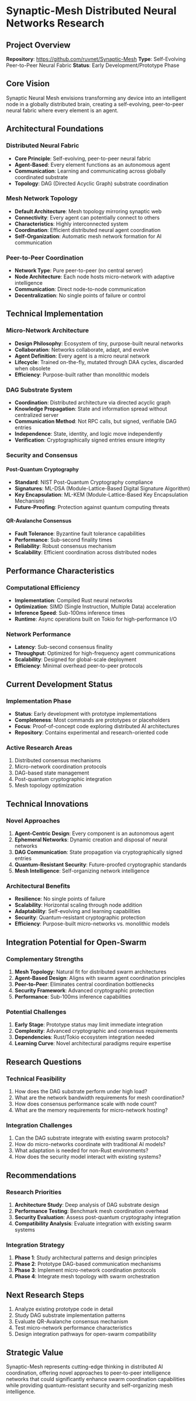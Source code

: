 # Synaptic-Mesh Distributed Neural Networks Research

## Project Overview
**Repository**: https://github.com/ruvnet/Synaptic-Mesh
**Type**: Self-Evolving Peer-to-Peer Neural Fabric
**Status**: Early Development/Prototype Phase

## Core Vision
Synaptic Neural Mesh envisions transforming any device into an intelligent node in a globally distributed brain, creating a self-evolving, peer-to-peer neural fabric where every element is an agent.

## Architectural Foundations

### Distributed Neural Fabric
- **Core Principle**: Self-evolving, peer-to-peer neural fabric
- **Agent-Based**: Every element functions as an autonomous agent
- **Communication**: Learning and communicating across globally coordinated substrate
- **Topology**: DAG (Directed Acyclic Graph) substrate coordination

### Mesh Network Topology
- **Default Architecture**: Mesh topology mirroring synaptic web
- **Connectivity**: Every agent can potentially connect to others
- **Characteristics**: Highly interconnected system
- **Coordination**: Efficient distributed neural agent coordination
- **Self-Organization**: Automatic mesh network formation for AI communication

### Peer-to-Peer Coordination
- **Network Type**: Pure peer-to-peer (no central server)
- **Node Architecture**: Each node hosts micro-network with adaptive intelligence
- **Communication**: Direct node-to-node communication
- **Decentralization**: No single points of failure or control

## Technical Implementation

### Micro-Network Architecture
- **Design Philosophy**: Ecosystem of tiny, purpose-built neural networks
- **Collaboration**: Networks collaborate, adapt, and evolve
- **Agent Definition**: Every agent is a micro neural network
- **Lifecycle**: Trained on-the-fly, mutated through DAA cycles, discarded when obsolete
- **Efficiency**: Purpose-built rather than monolithic models

### DAG Substrate System
- **Coordination**: Distributed architecture via directed acyclic graph
- **Knowledge Propagation**: State and information spread without centralized server
- **Communication Method**: Not RPC calls, but signed, verifiable DAG entries
- **Independence**: State, identity, and logic move independently
- **Verification**: Cryptographically signed entries ensure integrity

### Security and Consensus

#### Post-Quantum Cryptography
- **Standard**: NIST Post-Quantum Cryptography compliance
- **Signatures**: ML-DSA (Module-Lattice-Based Digital Signature Algorithm)
- **Key Encapsulation**: ML-KEM (Module-Lattice-Based Key Encapsulation Mechanism)
- **Future-Proofing**: Protection against quantum computing threats

#### QR-Avalanche Consensus
- **Fault Tolerance**: Byzantine fault tolerance capabilities
- **Performance**: Sub-second finality times
- **Reliability**: Robust consensus mechanism
- **Scalability**: Efficient coordination across distributed nodes

## Performance Characteristics

### Computational Efficiency
- **Implementation**: Compiled Rust neural networks
- **Optimization**: SIMD (Single Instruction, Multiple Data) acceleration
- **Inference Speed**: Sub-100ms inference times
- **Runtime**: Async operations built on Tokio for high-performance I/O

### Network Performance
- **Latency**: Sub-second consensus finality
- **Throughput**: Optimized for high-frequency agent communications
- **Scalability**: Designed for global-scale deployment
- **Efficiency**: Minimal overhead peer-to-peer protocols

## Current Development Status

### Implementation Phase
- **Status**: Early development with prototype implementations
- **Completeness**: Most commands are prototypes or placeholders
- **Focus**: Proof-of-concept code exploring distributed AI architectures
- **Repository**: Contains experimental and research-oriented code

### Active Research Areas
1. Distributed consensus mechanisms
2. Micro-network coordination protocols
3. DAG-based state management
4. Post-quantum cryptographic integration
5. Mesh topology optimization

## Technical Innovations

### Novel Approaches
1. **Agent-Centric Design**: Every component is an autonomous agent
2. **Ephemeral Networks**: Dynamic creation and disposal of neural networks
3. **DAG Communication**: State propagation via cryptographically signed entries
4. **Quantum-Resistant Security**: Future-proofed cryptographic standards
5. **Mesh Intelligence**: Self-organizing network intelligence

### Architectural Benefits
- **Resilience**: No single points of failure
- **Scalability**: Horizontal scaling through node addition
- **Adaptability**: Self-evolving and learning capabilities
- **Security**: Quantum-resistant cryptographic protection
- **Efficiency**: Purpose-built micro-networks vs. monolithic models

## Integration Potential for Open-Swarm

### Complementary Strengths
1. **Mesh Topology**: Natural fit for distributed swarm architectures
2. **Agent-Based Design**: Aligns with swarm agent coordination principles
3. **Peer-to-Peer**: Eliminates central coordination bottlenecks
4. **Security Framework**: Advanced cryptographic protection
5. **Performance**: Sub-100ms inference capabilities

### Potential Challenges
1. **Early Stage**: Prototype status may limit immediate integration
2. **Complexity**: Advanced cryptographic and consensus requirements
3. **Dependencies**: Rust/Tokio ecosystem integration needed
4. **Learning Curve**: Novel architectural paradigms require expertise

## Research Questions

### Technical Feasibility
1. How does the DAG substrate perform under high load?
2. What are the network bandwidth requirements for mesh coordination?
3. How does consensus performance scale with node count?
4. What are the memory requirements for micro-network hosting?

### Integration Challenges
1. Can the DAG substrate integrate with existing swarm protocols?
2. How do micro-networks coordinate with traditional AI models?
3. What adaptation is needed for non-Rust environments?
4. How does the security model interact with existing systems?

## Recommendations

### Research Priorities
1. **Architecture Study**: Deep analysis of DAG substrate design
2. **Performance Testing**: Benchmark mesh coordination overhead
3. **Security Evaluation**: Assess post-quantum cryptography integration
4. **Compatibility Analysis**: Evaluate integration with existing swarm systems

### Integration Strategy
1. **Phase 1**: Study architectural patterns and design principles
2. **Phase 2**: Prototype DAG-based communication mechanisms
3. **Phase 3**: Implement micro-network coordination protocols
4. **Phase 4**: Integrate mesh topology with swarm orchestration

## Next Research Steps
1. Analyze existing prototype code in detail
2. Study DAG substrate implementation patterns
3. Evaluate QR-Avalanche consensus mechanism
4. Test micro-network performance characteristics
5. Design integration pathways for open-swarm compatibility

## Strategic Value
Synaptic-Mesh represents cutting-edge thinking in distributed AI coordination, offering novel approaches to peer-to-peer intelligence networks that could significantly enhance swarm coordination capabilities while providing quantum-resistant security and self-organizing mesh intelligence.